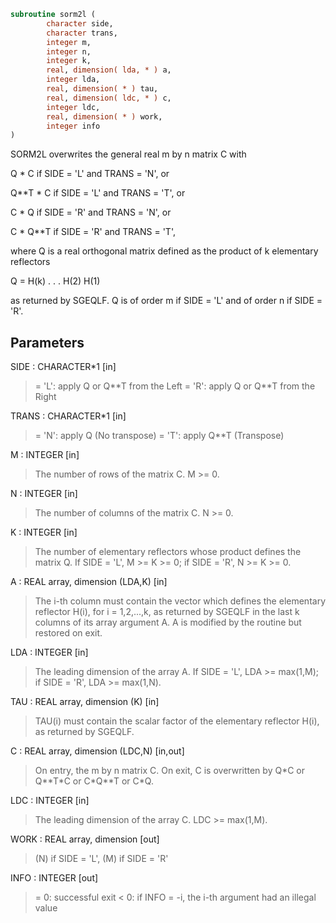 ```fortran
subroutine sorm2l (
        character side,
        character trans,
        integer m,
        integer n,
        integer k,
        real, dimension( lda, * ) a,
        integer lda,
        real, dimension( * ) tau,
        real, dimension( ldc, * ) c,
        integer ldc,
        real, dimension( * ) work,
        integer info
)
```

SORM2L overwrites the general real m by n matrix C with

Q \* C  if SIDE = 'L' and TRANS = 'N', or

Q\*\*T \* C  if SIDE = 'L' and TRANS = 'T', or

C \* Q  if SIDE = 'R' and TRANS = 'N', or

C \* Q\*\*T if SIDE = 'R' and TRANS = 'T',

where Q is a real orthogonal matrix defined as the product of k
elementary reflectors

Q = H(k) . . . H(2) H(1)

as returned by SGEQLF. Q is of order m if SIDE = 'L' and of order n
if SIDE = 'R'.

## Parameters
SIDE : CHARACTER\*1 [in]
> = 'L': apply Q or Q\*\*T from the Left
> = 'R': apply Q or Q\*\*T from the Right

TRANS : CHARACTER\*1 [in]
> = 'N': apply Q  (No transpose)
> = 'T': apply Q\*\*T (Transpose)

M : INTEGER [in]
> The number of rows of the matrix C. M >= 0.

N : INTEGER [in]
> The number of columns of the matrix C. N >= 0.

K : INTEGER [in]
> The number of elementary reflectors whose product defines
> the matrix Q.
> If SIDE = 'L', M >= K >= 0;
> if SIDE = 'R', N >= K >= 0.

A : REAL array, dimension (LDA,K) [in]
> The i-th column must contain the vector which defines the
> elementary reflector H(i), for i = 1,2,...,k, as returned by
> SGEQLF in the last k columns of its array argument A.
> A is modified by the routine but restored on exit.

LDA : INTEGER [in]
> The leading dimension of the array A.
> If SIDE = 'L', LDA >= max(1,M);
> if SIDE = 'R', LDA >= max(1,N).

TAU : REAL array, dimension (K) [in]
> TAU(i) must contain the scalar factor of the elementary
> reflector H(i), as returned by SGEQLF.

C : REAL array, dimension (LDC,N) [in,out]
> On entry, the m by n matrix C.
> On exit, C is overwritten by Q\*C or Q\*\*T\*C or C\*Q\*\*T or C\*Q.

LDC : INTEGER [in]
> The leading dimension of the array C. LDC >= max(1,M).

WORK : REAL array, dimension [out]
> (N) if SIDE = 'L',
> (M) if SIDE = 'R'

INFO : INTEGER [out]
> = 0: successful exit
> < 0: if INFO = -i, the i-th argument had an illegal value
